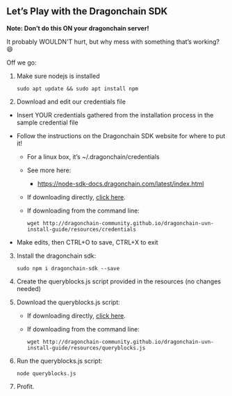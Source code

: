 ## Let’s Play with the Dragonchain SDK

**Note: Don’t do this ON your dragonchain server!**

It probably WOULDN'T hurt, but why mess with something that’s working? :smile:

Off we go:

1. Make sure nodejs is installed

    ```sudo apt update && sudo apt install npm```
    
2. Download and edit our credentials file

  - Insert YOUR credentials gathered from the installation process in the sample credential file
  - Follow the instructions on the Dragonchain SDK website for where to put it!
    - For a linux box, it’s ~/.dragonchain/credentials
    - See more here:
      - https://node-sdk-docs.dragonchain.com/latest/index.html
  
    - If downloading directly, [click here](http://dragonchain-community.github.io/dragonchain-uvn-install-guide/resources/credentials).
  
    - If downloading from the command line:
  
        ```wget http://dragonchain-community.github.io/dragonchain-uvn-install-guide/resources/credentials```
    
  - Make edits, then CTRL+O to save, CTRL+X to exit
    
3. Install the dragonchain sdk:

    ```sudo npm i dragonchain-sdk --save```

4. Create the queryblocks.js script provided in the resources (no changes needed)

5. Download the queryblocks.js script:

    - If downloading directly, [click here](http://dragonchain-community.github.io/dragonchain-uvn-install-guide/resources/queryblocks.js).
  
    - If downloading from the command line:
  
        ```wget http://dragonchain-community.github.io/dragonchain-uvn-install-guide/resources/queryblocks.js```
    
5. Run the queryblocks.js script:

    ```node queryblocks.js```

6. Profit.
